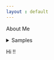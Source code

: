 ```yaml
---
layout : default
---
```


About Me

<details>
<summary> Samples </summary>
  
    + nested list 1
    
    + nested list 2
    
    + nested list 3
 </details>

Hi !!
